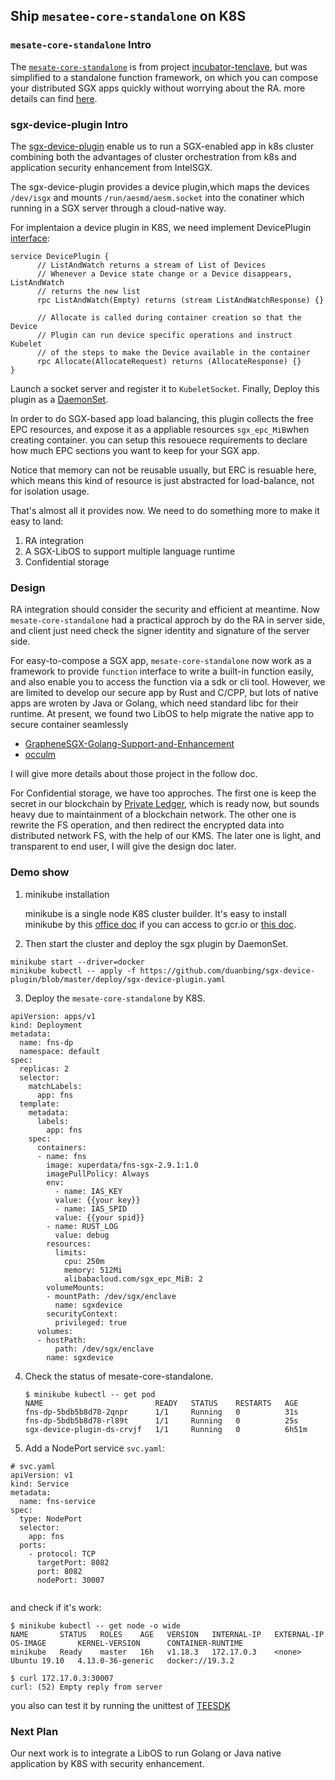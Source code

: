 ## Ship `mesatee-core-standalone` on K8S

### `mesate-core-standalone` Intro

The [`mesate-core-standalone`](https://github.com/xuperdata/mesatee-core-standalone#run)  is from project [incubator-tenclave](https://github.com/apache/incubator-teaclave), but was simplified to a standalone function framework, on which you can compose your distributed SGX apps quickly without worrying about the RA. more details can find [here](https://github.com/xuperdata/mesatee-core-standalone/blob/master/README.md).

### sgx-device-plugin Intro

The [sgx-device-plugin](https://github.com/AliyunContainerService/sgx-device-plugin) enable us to run a SGX-enabled app in k8s cluster combining both the advantages of cluster orchestration from k8s and application security enhancement from IntelSGX.  

The sgx-device-plugin provides a device plugin,which maps the devices `/dev/isgx`  and mounts `/run/aesmd/aesm.socket` into the conatiner which running in a SGX server through a cloud-native way.

For implentaion a device plugin in K8S,  we need implement DevicePlugin [interface](https://kubernetes.io/docs/concepts/extend-kubernetes/compute-storage-net/device-plugins/):

```
service DevicePlugin {
      // ListAndWatch returns a stream of List of Devices
      // Whenever a Device state change or a Device disappears, ListAndWatch
      // returns the new list
      rpc ListAndWatch(Empty) returns (stream ListAndWatchResponse) {}

      // Allocate is called during container creation so that the Device
      // Plugin can run device specific operations and instruct Kubelet
      // of the steps to make the Device available in the container
      rpc Allocate(AllocateRequest) returns (AllocateResponse) {}
}
```

Launch a socket server and register it to `KubeletSocket`.  Finally, Deploy this plugin as a [DaemonSet](https://github.com/AliyunContainerService/sgx-device-plugin/tree/5f5b5efb8876ba911aa607dcf7c91712a3fa2fa4#deployment).   

In order to do SGX-based app load balancing,  this plugin collects the free EPC resources, and expose it as a appliable resources `sgx_epc_MiB`when creating container.  you can setup this resouece requirements to declare how much EPC sections you want to keep for your SGX app.

Notice that memory can not be reusable usually, but ERC is resuable here, which means this kind of resource is just abstracted for load-balance, not for isolation usage.

That's almost all it provides now.  We need to do something more to make it easy to land: 

1. RA integration
2. A SGX-LibOS to support multiple language runtime 
3. Confidential storage

### Design

RA integration should consider the security and efficient at meantime.  Now  `mesate-core-standalone` had a practical approch by do the RA in server side, and client just need check the signer identity and signature of the server side.  

For easy-to-compose a SGX app,  `mesate-core-standalone`  now work as a framework to provide `function` interface to write a built-in function easily, and also enable you to access the function via a sdk or cli tool.  However,  we are limited to develop our secure app by Rust and C/CPP, but lots of native apps are wroten by Java or Golang, which need standard libc for their runtime. At present, we found two LibOS to help migrate the native app to secure container seamlessly

* [GrapheneSGX-Golang-Support-and-Enhancement](https://github.com/intel/GrapheneSGX-Golang-Support-and-Enhancement)  
* [occulm](https://github.com/occlum/occlum)

I will give more details about those project in the follow doc.

For Confidential storage, we have too approches. The first one is keep the secret in our blockchain by [Private Ledger](https://github.com/xuperdata/mesatee-core-standalone/blob/master/docs/xuperchain%20trusted%20ledger%20-%20chinese.md), which is ready now, but sounds heavy due to maintainment of a blockchain network. The other one is rewrite the FS operation, and then redirect the encrypted data into distributed network FS, with the help of our KMS. The later one is light, and transparent to end user, I will give the design doc later.  

### Demo show

1. minikube installation

   minikube is a single node K8S cluster builder.  It's easy to install minikube by this [office doc](https://kubernetes.io/docs/tasks/tools/install-minikube/) if you can access to gcr.io or [this doc](https://developer.aliyun.com/article/221687). 

2. Then start the cluster and deploy the sgx plugin by DaemonSet.

```
minikube start --driver=docker
minikube kubectl -- apply -f https://github.com/duanbing/sgx-device-plugin/blob/master/deploy/sgx-device-plugin.yaml
```

3. Deploy the `mesate-core-standalone`  by K8S.  

```
apiVersion: apps/v1
kind: Deployment
metadata:
  name: fns-dp
  namespace: default
spec:
  replicas: 2
  selector:
    matchLabels:
      app: fns
  template:
    metadata:
      labels:
        app: fns
    spec:
      containers:
      - name: fns
        image: xuperdata/fns-sgx-2.9.1:1.0
        imagePullPolicy: Always
        env:
    	  - name: IAS_KEY
          value: {{your key}}
    	  - name: IAS_SPID
          value: {{your spid}}
        - name: RUST_LOG
          value: debug
        resources:
          limits:
            cpu: 250m
            memory: 512Mi
            alibabacloud.com/sgx_epc_MiB: 2
        volumeMounts:
        - mountPath: /dev/sgx/enclave
          name: sgxdevice
        securityContext:
          privileged: true
      volumes:
      - hostPath:
          path: /dev/sgx/enclave
        name: sgxdevice
```

4. Check the status of mesate-core-standalone. 

   ```
   $ minikube kubectl -- get pod
   NAME                         READY   STATUS    RESTARTS   AGE
   fns-dp-5bdb5b8d78-2qnpr      1/1     Running   0          31s
   fns-dp-5bdb5b8d78-rl89t      1/1     Running   0          25s
   sgx-device-plugin-ds-crvjf   1/1     Running   0          6h51m
   ```
   
5. Add a NodePort service `svc.yaml`:

```
# svc.yaml
apiVersion: v1
kind: Service
metadata:
  name: fns-service
spec:
  type: NodePort
  selector:
    app: fns
  ports:
    - protocol: TCP
      targetPort: 8082
      port: 8082
      nodePort: 30007
      
```
and check if it's work:
```
$ minikube kubectl -- get node -o wide
NAME       STATUS   ROLES    AGE   VERSION   INTERNAL-IP   EXTERNAL-IP   OS-IMAGE       KERNEL-VERSION      CONTAINER-RUNTIME
minikube   Ready    master   16h   v1.18.3   172.17.0.3    <none>        Ubuntu 19.10   4.13.0-36-generic   docker://19.3.2

$ curl 172.17.0.3:30007
curl: (52) Empty reply from server
```
you also can test it by running the unittest of [TEESDK](https://github.com/xuperdata/teesdk)

### Next Plan 

Our next work is to integrate a LibOS to run Golang or Java native application by K8S with security enhancement. 



